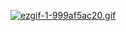 [![ezgif-1-999af5ac20.gif](https://i.postimg.cc/NjfTJLQW/ezgif-1-999af5ac20.gif)](https://postimg.cc/rK3KzV0J)